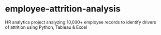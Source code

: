 # employee-attrition-analysis
HR analytics project analyzing 10,000+ employee records to identify drivers of attrition using Python, Tableau &amp; Excel
